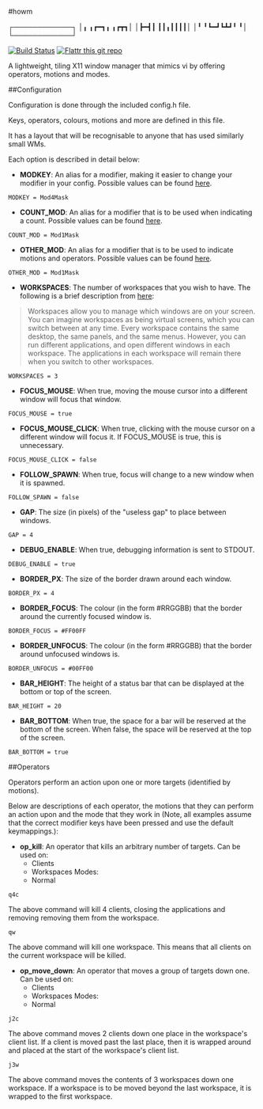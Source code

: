 #howm

 ┌────────────┐
 │╻ ╻┏━┓╻ ╻┏┳┓│
 │┣━┫┃ ┃┃╻┃┃┃┃│
 │╹ ╹┗━┛┗┻┛╹ ╹│
 └────────────┘


[![Build Status](https://travis-ci.org/HarveyHunt/howm.svg?branch=develop)](https://travis-ci.org/HarveyHunt/howm)
[![Flattr this git repo](http://api.flattr.com/button/flattr-badge-large.png)](https://flattr.com/submit/auto?user_id=harveyhunt&url=https://github.com/HarveyHunt/howm&title=howm&language=&tags=github&category=software) 


A lightweight, tiling X11 window manager that mimics vi by offering operators, motions and modes.

##Configuration

Configuration is done through the included config.h file.

Keys, operators, colours, motions and more are defined in this file.

It has a layout that will be recognisable to anyone that has used similarly small WMs.

Each option is described in detail below:

* **MODKEY**: An alias for a modifier, making it easier to change your modifier in your config. Possible values can be found [here](http://www.x.org/releases/X11R7.6/doc/libX11/specs/XKB/xkblib.html#changing_modifiers).

```
MODKEY = Mod4Mask
```

* **COUNT_MOD**: An alias for a modifier that is to be used when indicating a count. Possible values can be found [here](http://www.x.org/releases/X11R7.6/doc/libX11/specs/XKB/xkblib.html#changing_modifiers).

```
COUNT_MOD = Mod1Mask
```

* **OTHER_MOD**: An alias for a modifier that is to be used to indicate motions and operators. Possible values can be found [here](http://www.x.org/releases/X11R7.6/doc/libX11/specs/XKB/xkblib.html#changing_modifiers).

```
OTHER_MOD = Mod1Mask
```

* **WORKSPACES**: The number of workspaces that you wish to have. The following is a brief description from [here](http://linux.about.com/library/gnome/blgnome2n4.htm):

> Workspaces allow you to manage which windows are on your screen. You can imagine workspaces as being virtual screens, which you can switch between at any time. Every workspace contains the same desktop, the same panels, and the same menus. However, you can run different applications, and open different windows in each workspace. The applications in each workspace will remain there when you switch to other workspaces.

```
WORKSPACES = 3
```

* **FOCUS_MOUSE**: When true, moving the mouse cursor into a different window will focus that window.

```
FOCUS_MOUSE = true
```

* **FOCUS_MOUSE_CLICK**: When true, clicking with the mouse cursor on a different window will focus it. If FOCUS_MOUSE is true, this is unnecessary.

```
FOCUS_MOUSE_CLICK = false
```

* **FOLLOW_SPAWN**: When true, focus will change to a new window when it is spawned.

```
FOLLOW_SPAWN = false
```

* **GAP**: The size (in pixels) of the "useless gap" to place between windows.

```
GAP = 4
```

* **DEBUG_ENABLE**: When true, debugging information is sent to STDOUT.

```
DEBUG_ENABLE = true
```

* **BORDER_PX**: The size of the border drawn around each window.

```
BORDER_PX = 4
```

* **BORDER_FOCUS**: The colour (in the form #RRGGBB) that the border around the currently focused window is.

```
BORDER_FOCUS = #FF00FF
```

* **BORDER_UNFOCUS**: The colour (in the form #RRGGBB) that the border around unfocused windows is.

```
BORDER_UNFOCUS = #00FF00
```

* **BAR_HEIGHT**: The height of a status bar that can be displayed at the bottom or top of the screen.

```
BAR_HEIGHT = 20
```

* **BAR_BOTTOM**: When true, the space for a bar will be reserved at the bottom of the screen. When false, the space will be reserved at the top of the screen.

```
BAR_BOTTOM = true
```

##Operators

Operators perform an action upon one or more targets (identified by motions).

Below are descriptions of each operator, the motions that they can perform an action upon and the mode that they work in (Note, all examples assume that the correct modifier keys have been pressed and use the default keymappings.):

* **op_kill**: An operator that kills an arbitrary number of targets.
Can be used on:
  * Clients
  * Workspaces
Modes:
  * Normal

```
q4c
```
The above command will kill 4 clients, closing the applications and removing removing them from the workspace.

```
qw
```
The above command will kill one workspace. This means that all clients on the current workspace will be killed.

* **op_move_down**: An operator that moves a group of targets down one.
Can be used on:
  * Clients
  * Workspaces
Modes:
  * Normal

```
j2c
```
The above command moves 2 clients down one place in the workspace's client list. If a client is moved past the last place, then it is wrapped around and placed at the start of the workspace's client list.

```
j3w
```
The above command moves the contents of 3 workspaces down one workspace. If a workspace is to be moved beyond the last workspace, it is wrapped to the first workspace.
